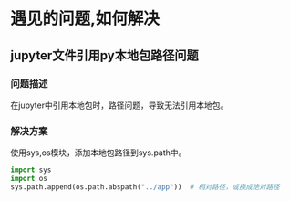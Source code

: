 # 遇见的问题,如何解决

## jupyter文件引用py本地包路径问题

### 问题描述
在jupyter中引用本地包时，路径问题，导致无法引用本地包。
### 解决方案
使用sys,os模块，添加本地包路径到sys.path中。
```python
import sys
import os
sys.path.append(os.path.abspath("../app"))  # 相对路径，或换成绝对路径
```
